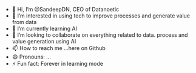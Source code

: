 - 👋 Hi, I’m @SandeepDN, CEO of Datanoetic
- 👀 I’m interested in using tech to improve processes and generate value from data
- 🌱 I’m currently learning AI
- 💞️ I’m looking to collaborate on everything related to data. process and value generation using AI
- 📫 How to reach me ...here on Github
- 😄 Pronouns: ...
- ⚡ Fun fact: Forever in learning mode

<!---
SandeepDN/SandeepDN is a ✨ special ✨ repository because its `README.md` (this file) appears on your GitHub profile.
You can click the Preview link to take a look at your changes.
--->
